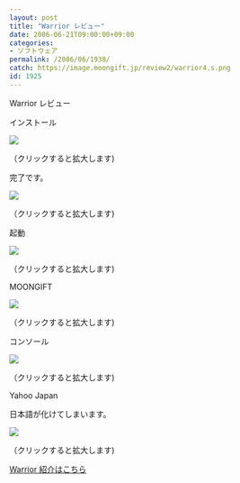 ```yaml
---
layout: post
title: "Warrior レビュー"
date: 2006-06-21T09:00:00+09:00
categories:
- ソフトウェア
permalink: /2006/06/1938/
catch: https://image.moongift.jp/review2/warrior4.s.png
id: 1925
---
```

Warrior レビュー  
<!--more-->

インストール

  

[![](https://image.moongift.jp/review2/warrior1.s.png)](https://image.moongift.jp/review2/warrior1.png)  
  
（クリックすると拡大します)

  

完了です。

  

[![](https://image.moongift.jp/review2/warrior2.s.png)](https://image.moongift.jp/review2/warrior2.png)  
  
（クリックすると拡大します)

  

起動

  

[![](https://image.moongift.jp/review2/warrior3.s.png)](https://image.moongift.jp/review2/warrior3.png)  
  
（クリックすると拡大します)

  

MOONGIFT

  

[![](https://image.moongift.jp/review2/warrior4.s.png)](https://image.moongift.jp/review2/warrior4.png)  
  
（クリックすると拡大します)

  

コンソール

  

[![](https://image.moongift.jp/review2/warrior5.s.png)](https://image.moongift.jp/review2/warrior5.png)  
  
（クリックすると拡大します)

  

Yahoo Japan

  

日本語が化けてしまいます。

  

[![](https://image.moongift.jp/review2/warrior6.s.png)](https://image.moongift.jp/review2/warrior6.png)  
  
（クリックすると拡大します)

  

[Warrior 紹介はこちら](http://oss.moongift.jp/intro/i-1935.html)

